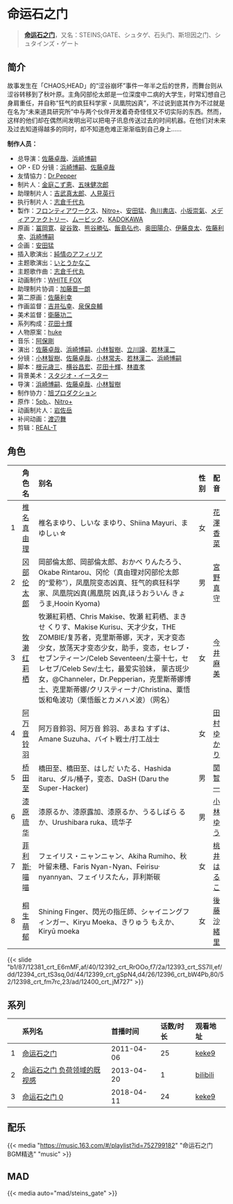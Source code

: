 # 命运石之门


> <u>**[命运石之门](https://bgm.tv/subject/10380)**</u>，又名：STEINS;GATE、シュタゲ、石头门、斯坦因之门、シュタインズ・ゲート

## 简介

故事发生在「CHAOS;HEAD」的“涩谷崩坏”事件一年半之后的世界，而舞台则从涩谷转移到了秋叶原。主角冈部伦太郎是一位深度中二病的大学生，时常幻想自己身肩重任，并自称“狂气的疯狂科学家・凤凰院凶真”，不过说到底其作为不过就是在名为“未来道具研究所”中与两个伙伴开发着奇奇怪怪又不切实际的东西。然而，这样的他们却在偶然间发明出可以把电子讯息传送过去的时间机器。在他们对未来及过去知道得越多的同时，却不知道危难正渐渐临到自己身上……

**制作人员：**
- 总导演：[佐藤卓哉](https://bgm.tv/person/200)、[浜崎博嗣](https://bgm.tv/person/1208)
- OP・ED 分镜：[浜崎博嗣](https://bgm.tv/person/1208)、[佐藤卓哉](https://bgm.tv/person/200)
- 友情協力：[Dr.Pepper](https://bgm.tv/person/6844)
- 制片人：[金庭こず恵](https://bgm.tv/person/37800)、[五味健次郎](https://bgm.tv/person/35965)
- 助理制片人：[吉武真太郎](https://bgm.tv/person/35955)、[人見英行](https://bgm.tv/person/48938)
- 执行制片人：[志倉千代丸](https://bgm.tv/person/417)
- 製作：[フロンティアワークス](https://bgm.tv/person/1495)、[Nitro+](https://bgm.tv/person/1736)、[安田猛](https://bgm.tv/person/710)、[角川書店](https://bgm.tv/person/518)、[小坂崇氣](https://bgm.tv/person/3695)、[メディアファクトリー](https://bgm.tv/person/1226)、[ムービック](https://bgm.tv/person/310)、[KADOKAWA](https://bgm.tv/person/19306)
- 原画：[冨岡寛](https://bgm.tv/person/12227)、[碇谷敦](https://bgm.tv/person/12343)、[熊谷勝弘](https://bgm.tv/person/12790)、[飯島弘也](https://bgm.tv/person/828)、[奥田陽介](https://bgm.tv/person/12757)、[伊藤良太](https://bgm.tv/person/12792)、[佐藤利幸](https://bgm.tv/person/3205)、[浜崎博嗣](https://bgm.tv/person/1208)
- 企画：[安田猛](https://bgm.tv/person/710)
- 插入歌演出：[純情のアフィリア](https://bgm.tv/person/7689)
- 主题歌演出：[いとうかなこ](https://bgm.tv/person/5882)
- 主题歌作曲：[志倉千代丸](https://bgm.tv/person/417)
- 动画制作：[WHITE FOX](https://bgm.tv/person/7512)
- 助理制片协调：[加藤晋一朗](https://bgm.tv/person/37273)
- 第二原画：[佐藤利幸](https://bgm.tv/person/3205)
- 作画监督：[吉井弘幸](https://bgm.tv/person/25486)、[泉保良輔](https://bgm.tv/person/26751)
- 美术监督：[衛藤功二](https://bgm.tv/person/13143)
- 系列构成：[花田十輝](https://bgm.tv/person/262)
- 人物原案：[huke](https://bgm.tv/person/6505)
- 音乐：[阿保剛](https://bgm.tv/person/7337)
- 演出：[佐藤卓哉](https://bgm.tv/person/200)、[浜崎博嗣](https://bgm.tv/person/1208)、[小林智樹](https://bgm.tv/person/2904)、[立川譲](https://bgm.tv/person/12410)、[若林漢二](https://bgm.tv/person/12598)
- 分镜：[小林智樹](https://bgm.tv/person/2904)、[佐藤卓哉](https://bgm.tv/person/200)、[小林常夫](https://bgm.tv/person/118)、[若林漢二](https://bgm.tv/person/12598)、[浜崎博嗣](https://bgm.tv/person/1208)
- 脚本：[根元歳三](https://bgm.tv/person/2661)、[横谷昌宏](https://bgm.tv/person/3296)、[花田十輝](https://bgm.tv/person/262)、[林直孝](https://bgm.tv/person/6028)
- 背景美术：[スタジオ・イースター](https://bgm.tv/person/6502)
- 导演：[浜崎博嗣](https://bgm.tv/person/1208)、[佐藤卓哉](https://bgm.tv/person/200)、[小林智樹](https://bgm.tv/person/2904)
- 制作协力：[旭プロダクション](https://bgm.tv/person/6065)
- 原作：[5pb.](https://bgm.tv/person/3229)、[Nitro+](https://bgm.tv/person/1736)
- 动画制片人：[岩佐岳](https://bgm.tv/person/49157)
- 补间动画：[渡辺舞](https://bgm.tv/person/33540)
- 剪辑：[REAL-T](https://bgm.tv/person/46772)

## 角色

|     |   角色名   |   别名  | 性别 |  配音  |
|:--- |:------  |:----      |:---  |:--   |
| 1 | [椎名真由理](https://bgm.tv/character/12381) | 椎名まゆり、しいな まゆり、Shiina Mayuri、まゆしぃ☆ | 女 | [花澤香菜](https://bgm.tv/person/4765) |
| 2 | [冈部伦太郎](https://bgm.tv/character/12392) | 岡部倫太郎、岡部倫太郎、おかべ りんたろう、Okabe Rintarou、冈伦（真由理对冈部伦太郎的“爱称”），凤凰院变态凶真、狂气的疯狂科学家、凤凰院凶真(鳳凰院 凶真,ほうおういん きょうま,Hooin Kyoma) | 男 | [宮野真守](https://bgm.tv/person/4697) |
| 3 | [牧濑红莉栖](https://bgm.tv/character/12393) | 牧瀬紅莉栖、Chris Makise、牧瀬 紅莉栖、まきせ くりす、Makise Kurisu、天才少女，THE ZOMBIE/复苏者，克里斯蒂娜，天才，天才变态少女，放荡天才变态少女，助手，变态，セレブ・セブンティーン/Celeb Seventeen/土豪十七，セレセブ/Celeb Sev/土七，最爱实验妹， 蒙古斑少女，@Channeler，Dr.Pepperian，克里斯蒂娜博士、克里斯蒂娜/クリスティーナ/Christina、粟悟饭和龟波功（栗悟飯とカメハメ波）（网名） | 女 | [今井麻美](https://bgm.tv/person/4061) |
| 4 | [阿万音铃羽](https://bgm.tv/character/12394) | 阿万音鈴羽、阿万音 鈴羽、あまね すずは、Amane Suzuha、バイト戦士/打工战士 | 女 | [田村ゆかり](https://bgm.tv/person/3965) |
| 5 | [桥田至](https://bgm.tv/character/12399) | 橋田至、橋田至、はしだ いたる、Hashida itaru、ダル/桶子，变态、DaSH (Daru the Super-Hacker) | 男 | [関智一](https://bgm.tv/person/3868) |
| 6 | [漆原琉华](https://bgm.tv/character/12396) | 漆原るか、漆原露加、漆原るか、うるしばら るか、Urushibara ruka、琉华子 | 男 | [小林ゆう](https://bgm.tv/person/4398) |
| 7 | [菲利斯·喵喵](https://bgm.tv/character/12398) | フェイリス・ニャンニャン、Akiha Rumiho、秋叶留未穗、Faris Nyan-Nyan、Feirisu· nyannyan、フェイリスたん，菲利斯碳 | 女 | [桃井はるこ](https://bgm.tv/person/3993) |
| 8 | [桐生萌郁](https://bgm.tv/character/12400) | Shining Finger、閃光の指圧師、シャイニングフィンガー、Kiryu Moeka、きりゅう もえか、Kiryū moeka | 女 | [後藤沙緒里](https://bgm.tv/person/4772) |

{{< slide "b1/87/12381_crt_E6mMF,af/40/12392_crt_RrOOo,f7/2a/12393_crt_SS7II,ef/dd/12394_crt_tS3sq,0d/44/12399_crt_gSpN4,d4/26/12396_crt_bW4Pb,80/52/12398_crt_fm7rc,23/ad/12400_crt_jM727" >}}

## 系列

|     | 系列名            | 首播时间       | 话数/时长 | 观看地址                                                     |
| :-- | :------------- | :--------- | :---- | :------------------------------------------------------- |
| 1   |[命运石之门](https://bgm.tv/subject/10380)| 2011-04-06 | 25    | [keke9](https://www.keke9.app/play/22431-4-169307.html)  |
| 2   |[命运石之门 负荷领域的既视感](https://bgm.tv/subject/23119)| 2013-04-20 | 1     | [bilibili](https://www.bilibili.com/bangumi/play/ss3467) |
| 3   |[命运石之门 0](https://bgm.tv/subject/129807)| 2018-04-11 | 24    | [keke9](https://www.keke9.app/play/21791-4-157626.html)  |
## 配乐

{{< media "https://music.163.com/#/playlist?id=752799182"
"命运石之门BGM精选"
"music" >}}

## MAD

{{< media  auto="mad/steins_gate"  >}}



